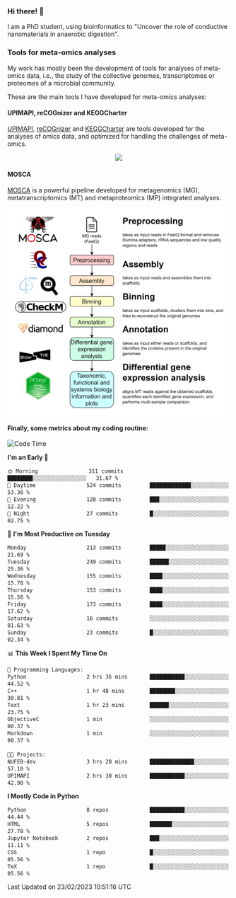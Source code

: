 ### Hi there! 👋

I am a PhD student, using bioinformatics to "Uncover the role of conductive nanomaterials in anaerobic digestion".

### Tools for meta-omics analyses

My work has mostly been the development of tools for analyses of meta-omics data, i.e., the study of the collective genomes, transcriptomes or proteomes of a microbial community.

These are the main tools I have developed for meta-omics analyses:

#### UPIMAPI, reCOGnizer and KEGGCharter

[UPIMAPI](https://github.com/iquasere/UPIMAPI), [reCOGnizer](https://github.com/iquasere/reCOGnizer) and [KEGGCharter](https://github.com/iquasere/KEGGCharter) are tools developed for the analyses of omics data, and optimized for handling the challenges of meta-omics.

<p align="center">
    <img src="assets/annotation_paper.png">
</p>

#### MOSCA

[MOSCA](https://github.com/iquasere/MOSCA) is a powerful pipeline developed for metagenomics (MG), metatranscriptomics (MT) and metaproteomics (MP) integrated analyses.

<p align="center">
    <img src="assets/mosca_workflow.png" align="center" width="700">
</p>


#### Finally, some metrics about my coding routine:

<!--START_SECTION:waka-->
![Code Time](http://img.shields.io/badge/Code%20Time-512%20hrs%2016%20mins-blue)

**I'm an Early 🐤** 

```text
🌞 Morning                311 commits         ████████░░░░░░░░░░░░░░░░░   31.67 % 
🌆 Daytime                524 commits         █████████████░░░░░░░░░░░░   53.36 % 
🌃 Evening                120 commits         ███░░░░░░░░░░░░░░░░░░░░░░   12.22 % 
🌙 Night                  27 commits          █░░░░░░░░░░░░░░░░░░░░░░░░   02.75 % 
```
📅 **I'm Most Productive on Tuesday** 

```text
Monday                   213 commits         █████░░░░░░░░░░░░░░░░░░░░   21.69 % 
Tuesday                  249 commits         ██████░░░░░░░░░░░░░░░░░░░   25.36 % 
Wednesday                155 commits         ████░░░░░░░░░░░░░░░░░░░░░   15.78 % 
Thursday                 153 commits         ████░░░░░░░░░░░░░░░░░░░░░   15.58 % 
Friday                   173 commits         ████░░░░░░░░░░░░░░░░░░░░░   17.62 % 
Saturday                 16 commits          ░░░░░░░░░░░░░░░░░░░░░░░░░   01.63 % 
Sunday                   23 commits          █░░░░░░░░░░░░░░░░░░░░░░░░   02.34 % 
```


📊 **This Week I Spent My Time On** 

```text
💬 Programming Languages: 
Python                   2 hrs 36 mins       ███████████░░░░░░░░░░░░░░   44.52 % 
C++                      1 hr 48 mins        ████████░░░░░░░░░░░░░░░░░   30.81 % 
Text                     1 hr 23 mins        ██████░░░░░░░░░░░░░░░░░░░   23.75 % 
ObjectiveC               1 min               ░░░░░░░░░░░░░░░░░░░░░░░░░   00.37 % 
Markdown                 1 min               ░░░░░░░░░░░░░░░░░░░░░░░░░   00.37 % 

🐱‍💻 Projects: 
NUFEB-dev                3 hrs 20 mins       ██████████████░░░░░░░░░░░   57.10 % 
UPIMAPI                  2 hrs 30 mins       ███████████░░░░░░░░░░░░░░   42.90 % 
```

**I Mostly Code in Python** 

```text
Python                   8 repos             ███████████░░░░░░░░░░░░░░   44.44 % 
HTML                     5 repos             ███████░░░░░░░░░░░░░░░░░░   27.78 % 
Jupyter Notebook         2 repos             ███░░░░░░░░░░░░░░░░░░░░░░   11.11 % 
CSS                      1 repo              █░░░░░░░░░░░░░░░░░░░░░░░░   05.56 % 
TeX                      1 repo              █░░░░░░░░░░░░░░░░░░░░░░░░   05.56 % 
```




 Last Updated on 23/02/2023 10:51:16 UTC
<!--END_SECTION:waka-->
